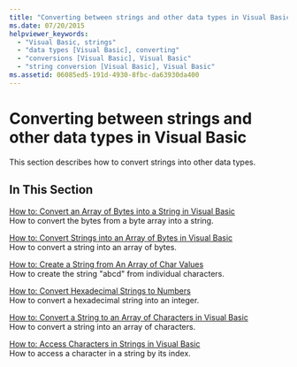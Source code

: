```yaml
---
title: "Converting between strings and other data types in Visual Basic"
ms.date: 07/20/2015
helpviewer_keywords:
  - "Visual Basic, strings"
  - "data types [Visual Basic], converting"
  - "conversions [Visual Basic], Visual Basic"
  - "string conversion [Visual Basic], Visual Basic"
ms.assetid: 06085ed5-191d-4930-8fbc-da63930da400
---
```

# Converting between strings and other data types in Visual Basic

This section describes how to convert strings into other data types.

## In This Section

 [How to: Convert an Array of Bytes into a String in Visual Basic](how-to-convert-an-array-of-bytes-into-a-string.md)  
 How to convert the bytes from a byte array into a string.  
  
 [How to: Convert Strings into an Array of Bytes in Visual Basic](how-to-convert-strings-into-an-array-of-bytes.md)  
 How to convert a string into an array of bytes.  
  
 [How to: Create a String from An Array of Char Values](how-to-create-a-string-from-an-array-of-char-values.md)  
 How to create the string "abcd" from individual characters.  
  
 [How to: Convert Hexadecimal Strings to Numbers](how-to-convert-hexadecimal-strings-to-numbers.md)  
 How to convert a hexadecimal string into an integer.
 
 [How to: Convert a String to an Array of Characters in Visual Basic](how-to-convert-a-string-to-an-array-of-characters.md)  
 How to convert a string into an array of characters.
 
 [How to: Access Characters in Strings in Visual Basic](how-to-access-characters-in-strings.md)  
 How to access a character in a string by its index.
